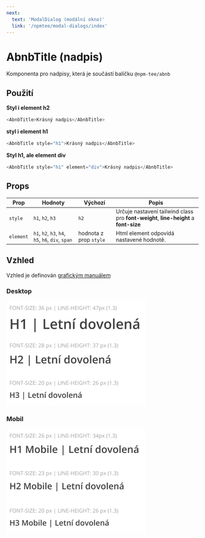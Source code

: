 ```yaml
---
next:
  text: 'ModalDialog (modální okno)'
  link: '/npmtee/modal-dialogs/index'
---
```


# AbnbTitle (nadpis)
Komponenta pro nadpisy, která je součástí balíčku `@npm-tee/abnb`

## Použití

**Styl i element h2**
```js
<AbnbTitle>Krásný nadpis</AbnbTitle>
```

**styl i element h1**
```js
<AbnbTitle style="h1">Krásný nadpis</AbnbTitle>
```

**Styl h1, ale element div**
```js
<AbnbTitle style="h1" element="div">Krásný nadpis</AbnbTitle>
```

## Props

| Prop      | Hodnoty                                           | Výchozí                | Popis                                                                                        |
|-----------|---------------------------------------------------|------------------------|----------------------------------------------------------------------------------------------|
| `style`   | `h1`, `h2`, `h3`                                  | `h2`                   | Určuje nastavení tailwind class pro **font-weight**, **line-height** a **font-size**        |
| `element` | `h1`, `h2`, `h3`, `h4`, `h5`, `h6`, `div`, `span` | hodnota z prop `style` | Html element odpovídá nastavené hodnotě. |
## Vzhled
Vzhled je definován [grafickým manuálem](https://www.figma.com/file/mJ2TSNVSOhrJp1vHakNIgB/CK-FISCHER?type=design&node-id=4942-1123&mode=design&t=4EYe2XG5PgCGjyfB-4)

### Desktop
![Nadpisy desktop](./title-desktop.png)

### Mobil
![Nadpisy mobil](./title-mobil.png)

